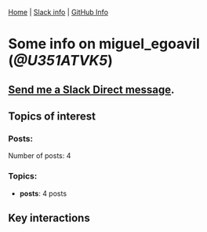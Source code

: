 [Home](https://kelu124.github.io/echommunity/) | [Slack info](https://kelu124.github.io/echommunity/) | [GitHub Info](https://kelu124.github.io/echommunity/github.html)

# Some info on __miguel_egoavil__ (_@U351ATVK5_)


## [Send me a Slack Direct message](https://echopen.slack.com/messages/@miguel_egoavil/).

## Topics of interest

### Posts: 

Number of posts: 4

### Topics:

* __posts__: 4 posts

## Key interactions 

